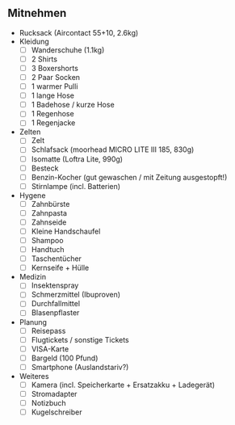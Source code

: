 ## Mitnehmen

- Rucksack (Aircontact 55+10, 2.6kg)
- Kleidung
  - [ ] Wanderschuhe (1.1kg)
  - [ ] 2 Shirts
  - [ ] 3 Boxershorts
  - [ ] 2 Paar Socken
  - [ ] 1 warmer Pulli
  - [ ] 1 lange Hose
  - [ ] 1 Badehose / kurze Hose
  - [ ] 1 Regenhose
  - [ ] 1 Regenjacke
- Zelten
  - [ ] Zelt
  - [ ] Schlafsack (moorhead MICRO LITE III 185, 830g)
  - [ ] Isomatte (Loftra Lite, 990g)
  - [ ] Besteck
  - [ ] Benzin-Kocher (gut gewaschen / mit Zeitung ausgestopft!)
  - [ ] Stirnlampe (incl. Batterien)
- Hygene
  - [ ] Zahnbürste
  - [ ] Zahnpasta
  - [ ] Zahnseide
  - [ ] Kleine Handschaufel
  - [ ] Shampoo
  - [ ] Handtuch
  - [ ] Taschentücher
  - [ ] Kernseife + Hülle
- Medizin
  - [ ] Insektenspray
  - [ ] Schmerzmittel (Ibuproven)
  - [ ] Durchfallmittel
  - [ ] Blasenpflaster
- Planung
  - [ ] Reisepass
  - [ ] Flugtickets / sonstige Tickets
  - [ ] VISA-Karte
  - [ ] Bargeld (100 Pfund)
  - [ ] Smartphone (Auslandstariv?)
- Weiteres
  - [ ] Kamera (incl. Speicherkarte + Ersatzakku + Ladegerät)
  - [ ] Stromadapter
  - [ ] Notizbuch
  - [ ] Kugelschreiber